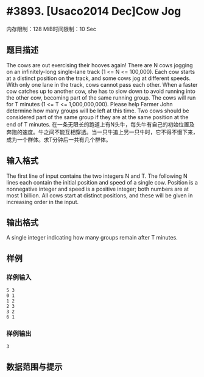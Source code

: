 # #3893. [Usaco2014 Dec]Cow Jog

内存限制：128 MiB时间限制：10 Sec

## 题目描述

The cows are out exercising their hooves again!  There are N cows jogging on an infinitely-long single-lane track (1 <= N <= 100,000). Each cow starts at a distinct position on the track, and some cows jog at different speeds.  With only one lane in the track, cows cannot pass each other.  When a faster cow catches up to another cow, she has to slow down to avoid running into the other cow, becoming part of the same running group.  The cows will run for T minutes (1 <= T <= 1,000,000,000).  Please help Farmer John determine how many groups will be left at this time. Two cows should be considered part of the same group if they are at the same position at the end of T minutes.
在一条无限长的跑道上有N头牛，每头牛有自己的初始位置及奔跑的速度。牛之间不能互相穿透。当一只牛追上另一只牛时，它不得不慢下来，成为一个群体。求T分钟后一共有几个群体。

## 输入格式

The first line of input contains the two integers N and T. The following N lines each contain the initial position and speed of a single cow.  Position is a nonnegative integer and speed is a positive integer; both numbers are at most 1 billion.  All cows start at  distinct positions, and these will be given in increasing order in the input.

## 输出格式

A single integer indicating how many groups remain after T minutes.

## 样例

### 样例输入

    
    5 3
    0 1
    1 2
    2 3
    3 2
    6 1
    

### 样例输出

    
    3
    

## 数据范围与提示
